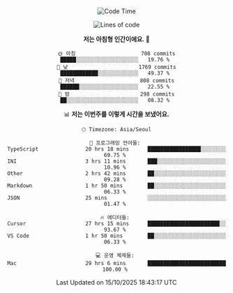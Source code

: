 <div align="center">

<br />

 <!--START_SECTION:waka-->
![Code Time](http://img.shields.io/badge/Code%20Time-5%2C216%20hrs%2023%20mins-blue)

![Lines of code](https://img.shields.io/badge/%EC%A0%80%EB%8A%94%20%EC%97%AC%ED%83%9C%EA%B9%8C%EC%A7%80%20-2.3%20million%20%EC%A4%84%EC%9D%98%20%EC%BD%94%EB%93%9C%EB%A5%BC%20%EC%9E%91%EC%84%B1%ED%96%88%EC%96%B4%EC%9A%94.-blue)

**저는 아침형 인간이에요. 🐤** 

```text
🌞 아침                     708 commits         █████░░░░░░░░░░░░░░░░░░░░   19.76 % 
🌆 낮　                     1769 commits        ████████████░░░░░░░░░░░░░   49.37 % 
🌃 저녁                     808 commits         ██████░░░░░░░░░░░░░░░░░░░   22.55 % 
🌙 밤　                     298 commits         ██░░░░░░░░░░░░░░░░░░░░░░░   08.32 % 
```


📊 **저는 이번주를 이렇게 시간을 보냈어요.** 

```text
🕑︎ Timezone: Asia/Seoul

💬 프로그래밍 언어들: 
TypeScript               20 hrs 18 mins      █████████████████░░░░░░░░   69.75 % 
INI                      3 hrs 11 mins       ███░░░░░░░░░░░░░░░░░░░░░░   10.96 % 
Other                    2 hrs 42 mins       ██░░░░░░░░░░░░░░░░░░░░░░░   09.28 % 
Markdown                 1 hr 50 mins        ██░░░░░░░░░░░░░░░░░░░░░░░   06.33 % 
JSON                     25 mins             ░░░░░░░░░░░░░░░░░░░░░░░░░   01.47 % 

🔥 에디터들: 
Cursor                   27 hrs 15 mins      ███████████████████████░░   93.67 % 
VS Code                  1 hr 50 mins        ██░░░░░░░░░░░░░░░░░░░░░░░   06.33 % 

💻 운영 체제들: 
Mac                      29 hrs 6 mins       █████████████████████████   100.00 % 
```


 Last Updated on 15/10/2025 18:43:17 UTC
<!--END_SECTION:waka-->

</div>
